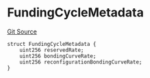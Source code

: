 # FundingCycleMetadata

[Git Source](https://github.com/jbx-protocol/juice-contracts-v1/blob/71fd42afb0ef0d51606019d9a17dcb746505efd5/contracts/interfaces/ITerminalV1.sol)

```solidity
struct FundingCycleMetadata {
    uint256 reservedRate;
    uint256 bondingCurveRate;
    uint256 reconfigurationBondingCurveRate;
}
```


